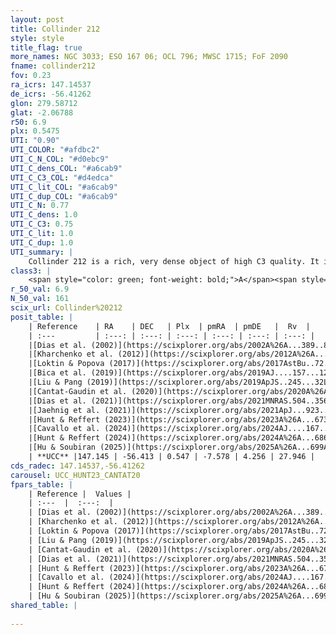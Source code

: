 ```yaml
---
layout: post
title: Collinder 212
style: style
title_flag: true
more_names: NGC 3033; ESO 167 06; OCL 796; MWSC 1715; FoF 2090
fname: collinder212
fov: 0.23
ra_icrs: 147.14537
de_icrs: -56.41262
glon: 279.58712
glat: -2.06788
r50: 6.9
plx: 0.5475
UTI: "0.90"
UTI_COLOR: "#afdbc2"
UTI_C_N_COL: "#d0ebc9"
UTI_C_dens_COL: "#a6cab9"
UTI_C_C3_COL: "#d4edca"
UTI_C_lit_COL: "#a6cab9"
UTI_C_dup_COL: "#a6cab9"
UTI_C_N: 0.77
UTI_C_dens: 1.0
UTI_C_C3: 0.75
UTI_C_lit: 1.0
UTI_C_dup: 1.0
UTI_summary: |
    Collinder 212 is a rich, very dense object of high C3 quality. It is very well-studied in the literature.
class3: |
    <span style="color: green; font-weight: bold;">A</span><span style="color: #FFC300; font-weight: bold;">B</span>
r_50_val: 6.9
N_50_val: 161
scix_url: Collinder%20212
posit_table: |
    | Reference    | RA    | DEC   | Plx  | pmRA  | pmDE   |  Rv  |
    | :---         | :---: | :---: | :---: | :---: | :---: | :---: |
    |[Dias et al. (2002)](https://scixplorer.org/abs/2002A%26A...389..871D) | 147.154 | -56.422 | -- | -1.61 | 0.51 | 27.15 |
    |[Kharchenko et al. (2012)](https://scixplorer.org/abs/2012A%26A...543A.156K) | 147.127 | -56.425 | -- | -3.19 | 5.25 | -- |
    |[Loktin & Popova (2017)](https://scixplorer.org/abs/2017AstBu..72..257L) | 147.15 | -56.421 | -- | -1.61 | 0.51 | 26.7 |
    |[Bica et al. (2019)](https://scixplorer.org/abs/2019AJ....157...12B) | 147.134 | -56.411 | -- | -- | -- | -- |
    |[Liu & Pang (2019)](https://scixplorer.org/abs/2019ApJS..245...32L) | 147.156 | -56.375 | 0.528 | -7.535 | 4.272 | -- |
    |[Cantat-Gaudin et al. (2020)](https://scixplorer.org/abs/2020A%26A...640A...1C) | 147.145 | -56.415 | 0.532 | -7.554 | 4.254 | -- |
    |[Dias et al. (2021)](https://scixplorer.org/abs/2021MNRAS.504..356D) | 147.16 | -56.413 | 0.535 | -7.542 | 4.273 | 26.895 |
    |[Jaehnig et al. (2021)](https://scixplorer.org/abs/2021ApJ...923..129J) | 147.131 | -56.411 | 0.561 | -7.609 | 4.254 | -- |
    |[Hunt & Reffert (2023)](https://scixplorer.org/abs/2023A%26A...673A.114H) | 147.147 | -56.412 | 0.538 | -7.564 | 4.265 | 29.25 |
    |[Cavallo et al. (2024)](https://scixplorer.org/abs/2024AJ....167...12C) | 147.142 | -56.403 | 0.543 | -- | -- | -- |
    |[Hunt & Reffert (2024)](https://scixplorer.org/abs/2024A%26A...686A..42H) | 147.147 | -56.412 | 0.538 | -7.564 | 4.265 | 29.25 |
    |[Hu & Soubiran (2025)](https://scixplorer.org/abs/2025A%26A...699A.246H) | 147.143 | -56.403 | -- | -- | -- | -- |
    | **UCC** |147.145 | -56.413 | 0.547 | -7.578 | 4.256 | 27.946 | 
cds_radec: 147.14537,-56.41262
carousel: UCC_HUNT23_CANTAT20
fpars_table: |
    | Reference |  Values |
    | :---  |  :---:  |
    | [Dias et al. (2002)](https://scixplorer.org/abs/2002A%26A...389..871D) | `E(B-V)=0.327, Dist=922.0, Age=7.845` |
    | [Kharchenko et al. (2012)](https://scixplorer.org/abs/2012A%26A...543A.156K) | `e_bv=0.331, distance=1020, log_age=8.62` |
    | [Loktin & Popova (2017)](https://scixplorer.org/abs/2017AstBu..72..257L) | `E(B-V)=0.327, Dmod=9.824, logt=7.845` |
    | [Liu & Pang (2019)](https://scixplorer.org/abs/2019ApJS..245...32L) | `Age=0.576, Z=0.25` |
    | [Cantat-Gaudin et al. (2020)](https://scixplorer.org/abs/2020A%26A...640A...1C) | `AVNN=0.76, DMNN=11.26, AgeNN=8.83` |
    | [Dias et al. (2021)](https://scixplorer.org/abs/2021MNRAS.504..356D) | `Av=1.132, Dist=1683, logage=8.786, [Fe/H]=0.015` |
    | [Hunt & Reffert (2023)](https://scixplorer.org/abs/2023A%26A...673A.114H) | `AV50=0.838, diffAV50=0.57, MOD50=11.163, logAge50=8.624` |
    | [Cavallo et al. (2024)](https://scixplorer.org/abs/2024AJ....167...12C) | `AV50=0.95, dMod50=11.0, logAge50=8.9, [Fe/H]50=0.09` |
    | [Hunt & Reffert (2024)](https://scixplorer.org/abs/2024A%26A...686A..42H) | `MassJ=669.539` |
    | [Hu & Soubiran (2025)](https://scixplorer.org/abs/2025A%26A...699A.246H) | `MA22=-0.21, MA23f=-0.14, MA23g=0.01, MZ23=0.0, MK24=-0.11, MF24=-0.07` |
shared_table: |
    
---
```

